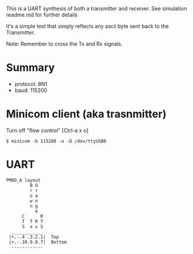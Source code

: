 This is a UART synthesis of both a transmitter and receiver.
See simulation readme.md for further details

It's a simple test that simply reflects any ascii byte sent back to the Transmitter.

Note: Remember to cross the Tx and Rx signals.

# Summary
- protocol: 8N1
- baud: 115200

# Minicom client (aka trasnmitter)
Turn off "flow control" [Ctrl-a x o]

```$ minicom -b 115200 -o -D /dev/ttyUSB0```

# UART
```
PMOD_A layout
         B O
         r r
         o a
         w n
         n g
           e
      C      R
      T  T R T
      S  x x S
  ____________ 
 |+.-.4 .3.2.1|  Top
 |+.-.10.9.8.7|  Bottom
  ------------ 
```